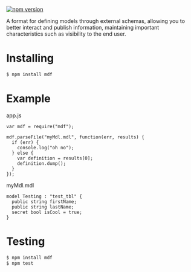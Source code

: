 [![npm version](https://badge.fury.io/js/mdf.svg)](https://badge.fury.io/js/mdf)

A format for defining models through external schemas, allowing you to better interact and publish information, maintaining important characteristics such as visibility to the end user.

# Installing

```bash
$ npm install mdf
```

# Example

app.js
```
var mdf = require("mdf");

mdf.parseFile("myMdl.mdl", function(err, results) {
  if (err) {
    console.log("oh no");
  } else {
    var definition = results[0];
    definition.dump();
  }
});
```

myMdl.mdl
```
model Testing : "test_tbl" { 
  public string firstName;
  public string lastName;
  secret bool isCool = true;
}
```

# Testing

```bash
$ npm install mdf
$ npm test
```
